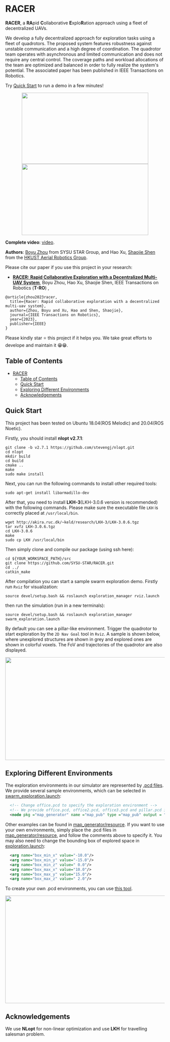 # RACER

**RACER**, a **RA**pid **C**ollaborative **E**xplo**R**ation approach using a
fleet of decentralized UAVs. 

We develop a fully decentralized approach for exploration tasks using a fleet of quadrotors. The proposed system features robustness against unstable communication and a high degree of coordination. The quadrotor team operates with asynchronous and limited communication and does not require any central control. The coverage paths and workload allocations of the team are optimized and balanced in order to fully realize the system's potential. The associated paper has been published in IEEE Transactions on Robotics.


Try [Quick Start](#quick-start) to run a demo in a few minutes!  

<p align="center">
  <img src="files/racer1.gif" width = "400" height = "225"/>
  <img src="files/racer2.gif" width = "400" height = "225"/>
</p>

__Complete video__: [video](https://www.bilibili.com/video/BV1ec411J7ps/?spm_id_from=333.999.0.0&vd_source=ce9122be0193fcad2e9384dacc62f4fa).

__Authors__: [Boyu Zhou](http://sysu-star.com) from SYSU STAR Group, and Hao Xu, [Shaojie Shen](http://uav.ust.hk/group/) from the [HKUST Aerial Robotics Group](http://uav.ust.hk/).

Please cite our paper if you use this project in your research:
- [__RACER: Rapid Collaborative Exploration with a
Decentralized Multi-UAV System__](https://arxiv.org/abs/2209.08533), Boyu Zhou, Hao Xu,  Shaojie Shen, IEEE Transactions on Robotics (**T-RO**) ,

```
@article{zhou2023racer,
  title={Racer: Rapid collaborative exploration with a decentralized multi-uav system},
  author={Zhou, Boyu and Xu, Hao and Shen, Shaojie},
  journal={IEEE Transactions on Robotics},
  year={2023},
  publisher={IEEE}
}
```

Please kindly star :star: this project if it helps you. We take great efforts to develope and maintain it :grin::grin:.

## Table of Contents

- [RACER](#racer)
  - [Table of Contents](#table-of-contents)
  - [Quick Start](#quick-start)
  - [Exploring Different Environments](#exploring-different-environments)
  - [Acknowledgements](#acknowledgements)

## Quick Start

This project has been tested on Ubuntu 18.04(ROS Melodic) and 20.04(ROS Noetic).

Firstly, you should install __nlopt v2.7.1__:
```
git clone -b v2.7.1 https://github.com/stevengj/nlopt.git
cd nlopt
mkdir build
cd build
cmake ..
make
sudo make install
```

Next, you can run the following commands to install other required tools:
```
sudo apt-get install libarmadillo-dev
```

After that, you need to install __LKH-3__(LKH-3.0.6 version is recommended) with the following commands. Please make sure the executable file `LKH` is correctly placed at `/usr/local/bin`.

```
wget http://akira.ruc.dk/~keld/research/LKH-3/LKH-3.0.6.tgz
tar xvfz LKH-3.0.6.tgz
cd LKH-3.0.6
make
sudo cp LKH /usr/local/bin
```
<!-- To simulate the depth camera, we use a simulator based on CUDA Toolkit. Please install it first following the [instruction of CUDA](https://developer.nvidia.com/zh-cn/cuda-toolkit). 

After successful installation, in the **local_sensing** package in **uav_simulator**, remember to change the 'arch' and 'code' flags in CMakelist.txt according to your graphics card devices. You can check the right code [here](https://github.com/tpruvot/ccminer/wiki/Compatibility). For example:

```
  set(CUDA_NVCC_FLAGS 
    -gencode arch=compute_61,code=sm_61;
  ) 
``` -->

Then simply clone and compile our package (using ssh here):

```
cd ${YOUR_WORKSPACE_PATH}/src
git clone https://github.com/SYSU-STAR/RACER.git
cd ../ 
catkin_make
```

After compilation you can start a sample swarm exploration demo. Firstly run ```Rviz``` for visualization: 

```
source devel/setup.bash && roslaunch exploration_manager rviz.launch
```
then run the simulation (run in a new terminals): 
```
source devel/setup.bash && roslaunch exploration_manager swarm_exploration.launch
```

By default you can see a pillar-like environment. Trigger the quadrotor to start exploration by the ```2D Nav Goal``` tool in ```Rviz```. A sample is shown below, where unexplored structures are shown in grey and explored ones are shown in colorful voxels. The FoV and trajectories of the quadrotor are also displayed.

<!-- You will find a cluttered scene to be explored (20m x 12m x 2m) and the drone . You can trigger the exploration to start by  A sample simulation is shown in the figure. The unknown obstacles are shown in grey, while the frontiers are shown as colorful voxels. The planned and executed trajectories are also displayed. -->

 <p id="demo1" align="center">
  <img src="files/racer3.gif" width = "600" height = "325"/>
 </p>


## Exploring Different Environments

The exploration environments in our simulator are represented by [.pcd files](https://pointclouds.org/documentation/tutorials/pcd_file_format.html).
We provide several sample environments, which can be selected in [swarm_exploration.launch](swarm_exploration/exploration_manager/launch/swarm_exploration.launch):

```xml
  <!-- Change office.pcd to specify the exploration environment -->
  <!-- We provide office.pcd, office2.pcd, office3.pcd and pillar.pcd in this repo -->
  <node pkg ="map_generator" name ="map_pub" type ="map_pub" output = "screen" args="$(find map_generator)/resource/pillar.pcd"/>    
```

Other examples can be found in [map_generator/resource](uav_simulator/map_generator/resource). If you want to use your own environments, simply place the .pcd files in [map_generator/resource](uav_simulator/map_generator/resource), and follow the comments above to specify it. You may also need to change the bounding box of explored space in [exploration.launch](swarm_exploration/exploration_manager/launch/single_drone_planner.xml):

```xml
  <arg name="box_min_x" value="-10.0"/>
  <arg name="box_min_y" value="-15.0"/>
  <arg name="box_min_z" value=" 0.0"/>
  <arg name="box_max_x" value="10.0"/>
  <arg name="box_max_y" value="15.0"/>
  <arg name="box_max_z" value=" 2.0"/>
```

To create your own .pcd environments, you can use [this tool](https://github.com/HKUST-Aerial-Robotics/FUEL#creating-a-pcd-environment). 

<!-- ## Creating a _.pcd_ Environment

We provide a simple tool to create .pcd environments.
First, run:

```
  rosrun map_generator click_map
```

Then in ```Rviz```, use the ```2D Nav Goal``` tool (shortcut G) to create your map. Two consecutively clicked points form a wall.
An example is illustrated:-->

<p id="demo5" align="center">
<img src="files/create_map.gif" width = "600" height = "340"/>
</p>

<!-- After you've finished, run the following node to save the map in another terminal:

```
  rosrun map_generator map_recorder ~/
```

Normally, a file named __tmp.pcd__ will be saved at ```~/```. You may replace ```~/``` with any locations you want.
Lastly, you can use this file for exploration, as mentioned [here](#exploring-different-environments). -->

## Acknowledgements
  We use **NLopt** for non-linear optimization and use **LKH** for travelling salesman problem.
